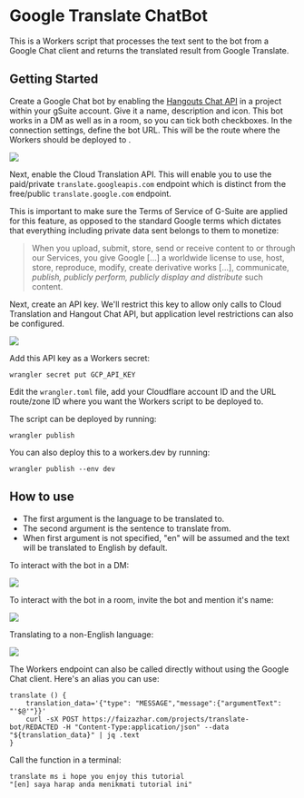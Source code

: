 # Google Translate ChatBot

This is a Workers script that processes the text sent to the bot from a Google Chat client and returns the translated result from Google Translate.

## Getting Started

Create a Google Chat bot by enabling the [Hangouts Chat API](https://developers.google.com/hangouts/chat/how-tos/bots-publish) in a project within your gSuite account.
Give it a name, description and icon.
This bot works in a DM as well as in a room, so you can tick both checkboxes.
In the connection settings, define the bot URL. This will be the route where the Workers should be deployed to .

![](https://faizazhar.com/projects/translate-bot/chat-api.png)

Next, enable the Cloud Translation API. This will enable you to use the paid/private `translate.googleapis.com` endpoint which is distinct from the free/public `translate.google.com` endpoint.

This is important to make sure the Terms of Service of G-Suite are applied for this feature, as opposed to the standard Google terms which dictates that everything including private data sent belongs to them to monetize:

>When you upload, submit, store, send or receive content to or through our Services, you give Google [...] a worldwide license to use, host, store, reproduce, modify, create derivative works [...], communicate, *publish, publicly perform, publicly display and distribute* such content.

Next, create an API key. We'll restrict this key to allow only calls to Cloud Translation and Hangout Chat API, but application level restrictions can also be configured.

![](https://faizazhar.com/projects/translate-bot/api-restrictions.png)

Add this API key as a Workers secret:

```
wrangler secret put GCP_API_KEY
```

Edit the `wrangler.toml` file, add your Cloudflare account ID and the URL route/zone ID where you want the Workers script to be deployed to.

The script can be deployed by running:

```
wrangler publish
```

You can also deploy this to a workers.dev by running:

```
wrangler publish --env dev
```

## How to use

- The first argument is the language to be translated to.
- The second argument is the sentence to translate from.
- When first argument is not specified, "en" will be assumed and the text will be translated to English by default.

To interact with the bot in a DM:

![](https://faizazhar.com/projects/translate-bot/dm.png)

To interact with the bot in a room, invite the bot and mention it's name:

![](https://faizazhar.com/projects/translate-bot/dm-room.png)

Translating to a non-English language:

![](https://faizazhar.com/projects/translate-bot/target-lang.png)

The Workers endpoint can also be called directly without using the Google Chat client. Here's an alias you can use:

```
translate () {
	translation_data='{"type": "MESSAGE","message":{"argumentText": "'$@'"}}'
	curl -sX POST https://faizazhar.com/projects/translate-bot/REDACTED -H "Content-Type:application/json" --data "${translation_data}" | jq .text
}
```

Call the function in a terminal:

```
translate ms i hope you enjoy this tutorial
"[en] saya harap anda menikmati tutorial ini"
```


